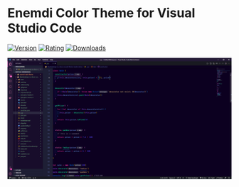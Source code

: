 # Enemdi Color Theme for Visual Studio Code

[![Version](https://vsmarketplacebadge.apphb.com/version/enemdidev.enemdi-dark-theme.svg)](https://marketplace.visualstudio.com/items?itemName=EnemdiDev.enemdi-dark-theme)
[![Rating](https://vsmarketplacebadge.apphb.com/version/enemdidev.enemdi-dark-theme.svg)](https://marketplace.visualstudio.com/items?itemName=EnemdiDev.enemdi-dark-theme)
[![Downloads](https://vsmarketplacebadge.apphb.com/version/enemdidev.enemdi-dark-theme.svg)](https://marketplace.visualstudio.com/items?itemName=EnemdiDev.enemdi-dark-theme)

![Preview](https://raw.githubusercontent.com/ducnm13/enemdi-dark-theme/master/preview.png)
